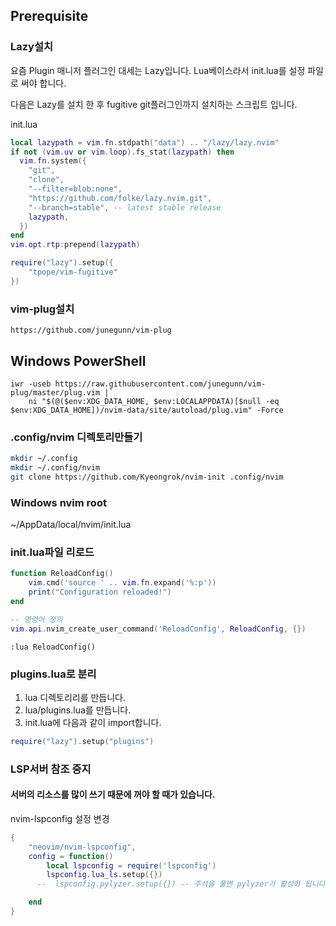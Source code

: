 

## Prerequisite


### Lazy설치

요즘 Plugin 매니저 플러그인 대세는 Lazy입니다. Lua베이스라서 init.lua를 설정 파일로 써야 합니다.

다음은 Lazy를 설치 한 후 fugitive git플러그인까지 설치하는 스크립트 입니다.

init.lua

```lua
local lazypath = vim.fn.stdpath("data") .. "/lazy/lazy.nvim"
if not (vim.uv or vim.loop).fs_stat(lazypath) then
  vim.fn.system({
    "git",
    "clone",
    "--filter=blob:none",
    "https://github.com/folke/lazy.nvim.git",
    "--branch=stable", -- latest stable release
    lazypath,
  })
end
vim.opt.rtp:prepend(lazypath)

require("lazy").setup({
    "tpope/vim-fugitive"
})

```



### vim-plug설치

```
https://github.com/junegunn/vim-plug
```

## Windows PowerShell
```
iwr -useb https://raw.githubusercontent.com/junegunn/vim-plug/master/plug.vim |`
    ni "$(@($env:XDG_DATA_HOME, $env:LOCALAPPDATA)[$null -eq $env:XDG_DATA_HOME])/nvim-data/site/autoload/plug.vim" -Force

```


### .config/nvim 디렉토리만들기

```bash
mkdir ~/.config
mkdir ~/.config/nvim
git clone https://github.com/Kyeongrok/nvim-init .config/nvim
```

### Windows nvim root

~/AppData/local/nvim/init.lua



### init.lua파일 리로드

```lua
function ReloadConfig()
    vim.cmd('source ' .. vim.fn.expand('%:p'))
    print("Configuration reloaded!")
end

-- 명령어 정의
vim.api.nvim_create_user_command('ReloadConfig', ReloadConfig, {})

```

```
:lua ReloadConfig()
```


### plugins.lua로 분리

1. lua 디렉토리리를 만듭니다.
2. lua/plugins.lua를 만듭니다.
3. init.lua에 다음과 같이 import합니다.

```lua
require("lazy").setup("plugins")

```


### LSP서버 참조 중지

#### 서버의 리소스를 많이 쓰기 때문에 꺼야 할 때가 있습니다.

nvim-lspconfig 설정 변경

```lua
{
    "neovim/nvim-lspconfig",
    config = function()
        local lspconfig = require('lspconfig')
        lspconfig.lua_ls.setup({})
      --  lspconfig.pylyzer.setup({}) -- 주석을 풀면 pylyzer가 활성화 됩니다.

    end
}
```
